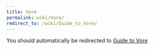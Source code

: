 ```yaml
---
title: Vore
permalink: wiki/Vore/
redirect_to: /wiki/Guide_to_Vore/
---
```


You should automatically be redirected to [Guide to Vore](/wiki/Guide_to_Vore/)
